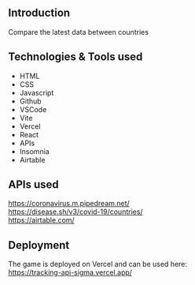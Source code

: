 ## Introduction
Compare the latest data between countries

## Technologies & Tools used

- HTML
- CSS
- Javascript
- Github
- VSCode
- Vite
- Vercel
- React
- APIs
- Insomnia
- Airtable

## APIs used

https://coronavirus.m.pipedream.net/ 
<br>
https://disease.sh/v3/covid-19/countries/ 
<br>
https://airtable.com/


## Deployment
The game is deployed on Vercel and can be used here:<br>
https://tracking-api-sigma.vercel.app/

